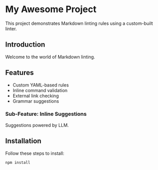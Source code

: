 # My Awesome Project

This project demonstrates Markdown linting rules using a custom-built linter.

## Introduction

Welcome to the world of Markdown linting.

## Features

- Custom YAML-based rules
- Inline command validation
- External link checking
- Grammar suggestions

### Sub-Feature: Inline Suggestions

Suggestions powered by LLM.

## Installation

Follow these steps to install:

```bash
npm install
```